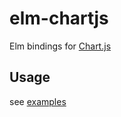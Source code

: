 # elm-chartjs
Elm bindings for [Chart.js](http://www.chartjs.org/ "Chart.js")

## Usage
see [examples](https://github.com/suzuki-shin/elm-chartjs/tree/master/example)

